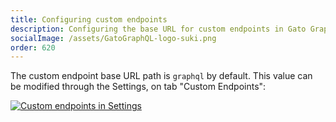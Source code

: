 ```yaml
---
title: Configuring custom endpoints
description: Configuring the base URL for custom endpoints in Gato GraphQL.
socialImage: /assets/GatoGraphQL-logo-suki.png
order: 620
---
```


The custom endpoint base URL path is `graphql` by default. This value can be modified through the Settings, on tab "Custom Endpoints":

<div class="img-width-1024" markdown=1>

<a href="/assets/guides/upstream/settings-custom-endpoints.png" target="_blank">![Custom endpoints in Settings](/assets/guides/upstream/settings-custom-endpoints.png "Custom endpoints in Settings")</a>

</div>

